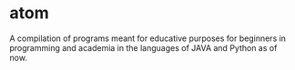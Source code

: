 # atom
A compilation of programs meant for educative purposes for beginners in programming and academia in the languages of JAVA and Python as of now.
